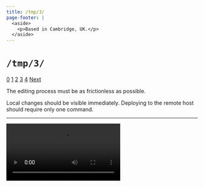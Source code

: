 ```yaml
---
title: /tmp/3/
page-footer: |
  <aside>
    <p>Based in Cambridge, UK.</p>
  </aside>
---
```



`/tmp/3/`
=========

<div class="slide-widget">
<a class="slide-button" href="/tmp/">0</a>
<a class="slide-button" href="/tmp/1/">1</a>
<a class="slide-button" href="/tmp/2/">2</a>
<a class="slide-button selected" href="/tmp/3/">3</a>
<a class="slide-button" href="/tmp/4/">4</a>
<a class="next-button" href="/tmp/4/">Next</a>
</div>


The editing process must be as frictionless as possible.

Local changes should be visible immediately.  Deploying to the remote host should require only one command.


---

<div class="slide-frame">
<video autoplay="true" controls="true" loop="true" src="/tmp/halcyon-deploy-editing.mp4"style="max-width: 852px;">
</div>
